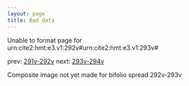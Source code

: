 ```yaml
---
layout: page
title: Bad data
---
```


Unable to format page for urn:cite2:hmt:e3.v1:292v#urn:cite2:hmt:e3.v1:293v#

prev: [291v-292v](../291v-292v/) next: [293v-294v](../293v-294v/)

Composite image not yet made for bifolio spread 292v-293v


